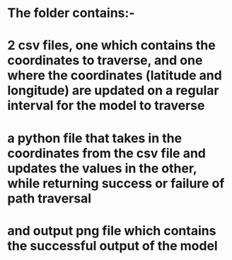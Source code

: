 # The folder contains:-
# 2 csv files, one which contains the coordinates to traverse, and one where the coordinates (latitude and longitude) are updated on a regular interval for the model to traverse
# a python file that takes in the coordinates from the csv file and updates the values in the other, while returning success or failure of path traversal
# and output png file which contains the successful output of the model
